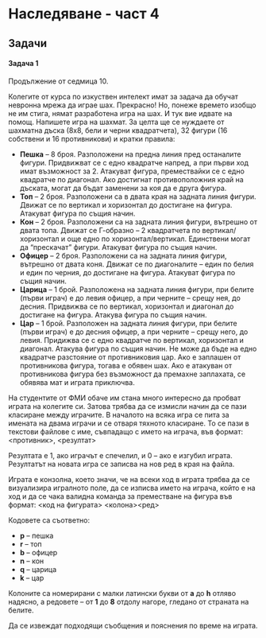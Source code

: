 # Наследяване - част 4

## Задачи

#### Задача 1

Продължение от седмица 10.

Колегите от курса по изкуствен интелект имат за задача да обучат невронна мрежа да играе шах. Прекрасно! Но, понеже времето изобщо не им стига, нямат разработена игра на шах. И тук вие идвате на помощ.
Напишете игра на шахмат. За целта ще се нуждаете от шахматна дъска (8х8, бели и черни квадратчета), 32 фигури (16 собствени и 16 противникови) и кратки правила:
- **Пешка** – 8 броя. Разположени на предна линия пред останалите фигури. Придвижват се с едно квадратче напред, а при първи ход имат възможност за 2. Атакуват фигура, премествайки се с едно квадратче по диагонал. Ако достигнат противоположния край на дъската, могат да бъдат заменени за коя да е друга фигура.
- **Топ** – 2 броя. Разположени са в двата края на задната линия фигури. Движат се по вертикал и хоризонтал до достигане на фигура. Атакуват фигура по същия начин.
- **Кон** – 2 броя. Разположени са на задната линия фигури, вътрешно от двата топа. Движат се Г-образно – 2 квадратчета по вертикал/хоризонтал и още едно по хоризонтал/вертикал. Единствени могат да “прескачат” фигури. Атакуват фигура по същия начин.
- **Офицер** – 2 броя. Разположени са на задната линия фигури, вътрешно от двата коня. Движат се по диагоналите – един по белия и един по черния, до достигане на фигура. Атакуват фигура по същия начин.
- **Царица** – 1 брой. Разположена на задната линия фигури, при белите (първи играч) е до левия офицер, а при черните – срещу нея, до десния. Придвижва се по вертикал, хоризонтал и диагонал до достигане на фигура. Атакува фигура по същия начин.
- **Цар** – 1 брой. Разположен на задната линия фигури, при белите (първи играч) е до десния офицер, а при черните – срещу него, до левия. Придижва се с едно квадратче по вертикал, хоризонтал и диагонал. Атакува фигура по същия начин. Не може да бъде на едно квадратче разстояние от противниковия цар. Ако е заплашен от противникова фигура, тогава е обявен шах. Ако е атакуван от противникова фигура без възможност да премахне заплахата, се обявява мат и играта приключва.

На студентите от ФМИ обаче им стана много интересно да пробват играта на колегите си. Затова трябва да се измисли начин да се пази класиране между играчите. В началото на всяка игра се пита за имената на двама играчи и се отваря тяхното класиране. То се пази в текстови файлове с име, съвпадащо с името на играча, във формат:
	<противник>, <резултат>

Резултата е 1, ако играчът е спечелил, и 0 – ако е изгубил играта. Резултатът на новата игра се записва на нов ред в края на файла.

Играта е конзолна, което значи, че на всеки ход в играта трябва да се визуализира игралното поле, да се изписва името на играча, който е на ход и да се чака валидна команда за преместване на фигура във формат:
	<код на фигурата> <колона><ред>

Кодовете са съответно:
- **p** – пешка
- **r** – топ
- **b** – офицер
- **n** – кон
- **q** – царица
- **k** – цар

Колоните са номерирани с малки латински букви от **a** до **h** отляво надясно, а редовете – от **1** до **8** отдолу нагоре, гледано от страната на белите.

Да се извеждат подходящи съобщения и пояснения по време на играта.
